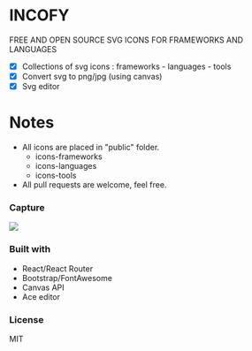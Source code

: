 # INCOFY
FREE AND OPEN SOURCE SVG ICONS FOR FRAMEWORKS AND LANGUAGES

- [x] Collections of svg icons : frameworks - languages - tools
- [x] Convert svg to png/jpg (using canvas)
- [x] Svg editor

# Notes
- All icons are placed in "public" folder.
  - icons-frameworks
  - icons-languages
  - icons-tools
- All pull requests are welcome, feel free.

### Capture
![](https://i.ibb.co/SPWBHVp/incofy.png)

### Built with
- React/React Router
- Bootstrap/FontAwesome
- Canvas API
- Ace editor

### License
MIT